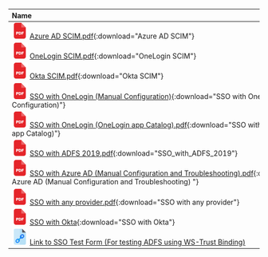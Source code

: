 
| <div style="width:650px">Name</div>|                  
|:-----|
|![image](img/pdf3.png) [Azure AD SCIM.pdf](static/Azure_AD_SCIM.pdf){:download="Azure AD SCIM"} |
|![image](img/pdf3.png) [OneLogin SCIM.pdf](static/OneLogin_SCIM.pdf){:download="OneLogin SCIM"} |
|![image](img/pdf3.png) [Okta SCIM.pdf](static/Okta_SCIM.pdf){:download="Okta SCIM"} |
|![image](img/pdf3.png) [SSO with OneLogin (Manual Configuration)](static/SSO_with_OneLogin_(Manual_Configuration).pdf){:download="SSO with OneLogin (Manual Configuration)"} |
|![image](img/pdf3.png) [SSO with OneLogin (OneLogin app Catalog).pdf](static/SSO_with_OneLogin_(OneLogin_app_Catalog).pdf){:download="SSO with OneLogin (OneLogin app Catalog)"} |
|![image](img/pdf3.png) [SSO with ADFS 2019.pdf](static/SSO_with_ADFS_2019.pdf){:download="SSO_with_ADFS_2019"} |
|![image](img/pdf3.png) [SSO with Azure AD (Manual Configuration and Troubleshooting).pdf](static/SSO_with_Azure_AD_(Manual_Configuration_and_Troubleshooting).pdf){:download="SSO with Azure AD (Manual Configuration and Troubleshooting) "} |
|![image](img/pdf3.png) [SSO with any provider.pdf](static/SSO_with_any_provider.pdf){:download="SSO with any provider"} |
|![image](img/pdf3.png) [SSO with Okta](static/SSO_with_Okta.pdf){:download="SSO with Okta"} |
|![image](img/link.png) [Link to SSO Test Form (For testing ADFS using WS-Trust Binding)](https://sso-demo.envi.net/)|

